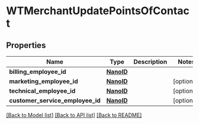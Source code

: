 # WTMerchantUpdatePointsOfContact


## Properties
Name | Type | Description | Notes
------------ | ------------- | ------------- | -------------
**billing_employee_id** | [**NanoID**](NanoID.md) |  | 
**marketing_employee_id** | [**NanoID**](NanoID.md) |  | [optional] 
**technical_employee_id** | [**NanoID**](NanoID.md) |  | [optional] 
**customer_service_employee_id** | [**NanoID**](NanoID.md) |  | [optional] 

[[Back to Model list]](../README.md#documentation-for-models) [[Back to API list]](../README.md#documentation-for-api-endpoints) [[Back to README]](../README.md)


